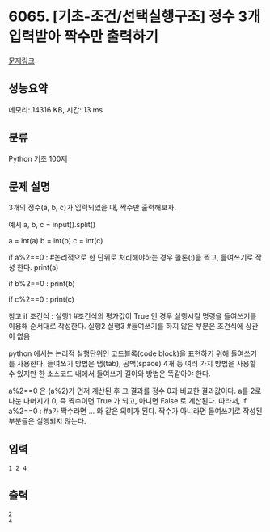 # 6065. [기초-조건/선택실행구조] 정수 3개 입력받아 짝수만 출력하기

[문제링크](https://codeup.kr/problem.php?id=6065)

## 성능요약

메모리: 14316 KB, 시간: 13 ms

## 분류

Python 기초 100제

## 문제 설명

3개의 정수(a, b, c)가 입력되었을 때, 짝수만 출력해보자.

예시
a, b, c = input().split()

a = int(a)
b = int(b)
c = int(c)

if a%2==0 :  #논리적으로 한 단위로 처리해야하는 경우 콜론(:)을 찍고, 들여쓰기로 작성 한다.
  print(a)

if b%2==0 :
  print(b) 

if c%2==0 :
  print(c) 

참고 
if 조건식 :
  실행1  #조건식의 평가값이 True 인 경우 실행시킬 명령을 들여쓰기를 이용해 순서대로 작성한다.
  실행2
실행3  #들여쓰기를 하지 않은 부분은 조건식에 상관이 없음 

python 에서는 논리적 실행단위인 코드블록(code block)을 표현하기 위해 들여쓰기를 사용한다.
들여쓰기 방법은 탭(tab), 공백(space) 4개 등 여러 가지 방법을 사용할 수 있지만
한 소스코드 내에서 들여쓰기 길이와 방법은 똑같아야 한다.

a%2==0 은 (a%2)가 먼저 계산된 후 그 결과를 정수 0과 비교한 결과값이다.
a를 2로 나눈 나머지가 0, 즉 짝수이면 True 가 되고, 아니면 False 로 계산된다.
따라서,
if a%2==0 : #a가 짝수라면 ... 
와 같은 의미가 된다. 짝수가 아니라면 들여쓰기로 작성된 부분들은 실행되지 않는다.

## 입력

```
1 2 4
```

## 출력

```
2
4
```